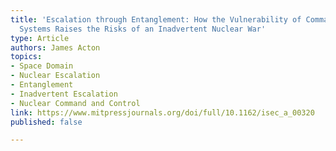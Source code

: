 ```yaml
---
title: 'Escalation through Entanglement: How the Vulnerability of Command-and-Control
  Systems Raises the Risks of an Inadvertent Nuclear War'
type: Article
authors: James Acton
topics:
- Space Domain
- Nuclear Escalation
- Entanglement
- Inadvertent Escalation
- Nuclear Command and Control
link: https://www.mitpressjournals.org/doi/full/10.1162/isec_a_00320
published: false

---
```

